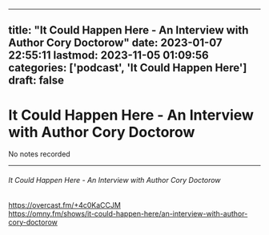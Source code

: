 
---
title: "It Could Happen Here - An Interview with Author Cory Doctorow"
date: 2023-01-07 22:55:11
lastmod: 2023-11-05 01:09:56
categories: ['podcast', 'It Could Happen Here']
draft: false
---


# It Could Happen Here - An Interview with Author Cory Doctorow

No notes recorded

- - -
###### It Could Happen Here - An Interview with Author Cory Doctorow

https://overcast.fm/+4c0KaCCJM  
https://omny.fm/shows/it-could-happen-here/an-interview-with-author-cory-doctorow

<!-- #public #podcast #It Could Happen Here# -->

<!-- {BearID:2E468388-C6FD-4723-AFB1-991D1E61AA42-28016-00002D980D6ACF74} -->
